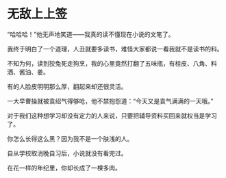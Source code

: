 # 无敌上上签

“哈哈哈！”他无声地笑道——我真的读不懂现在小说的文笔了。 

我终于明白了一个道理，人丑就要多读书，难怪大家都说一看我就不是读书的料。 

不知为何，读到狡兔死走狗烹，我的心里竟然打翻了五味瓶，有桂皮、八角、料酒、酱油、姜。 

有的人脸皮明明那么厚，翻起来却还很灵活。 

一大早曹操就被袁绍气得够呛，他不禁抱怨道：“今天又是袁气满满的一天哦。” 

对于我们这种想学习却没有定力的人来说，只要把辅导资料买回来就权当是学习了。 

你怎么长得这么黑？因为我不是一个肤浅的人。 

自从学校取消晚自习后，小说就没有看完过。 

在花一样的年纪里，你却长成了一棵多肉。